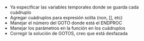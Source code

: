 - Ya especificar las variables temporales donde se guarda cada cuádruplo
- Agregar cuádruplos para expresión solita (non, [], etc)
- Manejar el número del GOTO donde está el ENDPROC
- Manejar los parámetros en la función en los cuádruplos
- Corregir la solución de GOTOS, creo que está desfazada
